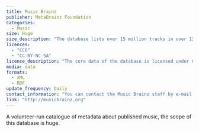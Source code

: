 ```yaml
---
title: Music Brainz
publisher: MetaBrainz Foundation
categories: 
  - Music
size: Huge
size_description: "The database lists over 15 million tracks in over 12 million albums by over 700,000 artists."
licences: 
  - "CC0"
  - "CC-BY-NC-SA"
licence_description: "The core data of the database is licensed under CC0, effectively placing the data into the Public Domain. Some supplementary portions of the database are released under the Creative Commons Attribution-NonCommercial-ShareAlike 3.0 license. This allows for non-commercial use of the data as long as MusicBrainz is given credit and that derivative works (works based on the CC licensed data) are also made available under the same license."
media: data
formats: 
  - XML
  - RDF
update_frequency: Daily
contact_information: "You can contact the Music Brainz staff by e-mail at support@musicbrainz.org. See their [contact page](http://musicbrainz.org/doc/Contact_Us) for further details"
link: "http://musicbrainz.org"
---
```



A volunteer-run catalogue of metadata about published music, the scope of this database is huge.

